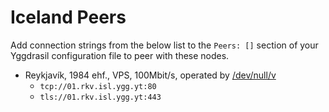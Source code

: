 # Iceland Peers

Add connection strings from the below list to the `Peers: []` section of your
Yggdrasil configuration file to peer with these nodes.

* Reykjavík, 1984 ehf., VPS, 100Mbit/s, operated by [/dev/null/v](https://dev.nul.lv)
  * `tcp://01.rkv.isl.ygg.yt:80`
  * `tls://01.rkv.isl.ygg.yt:443`
